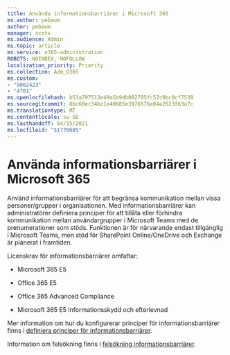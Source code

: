 ```yaml
---
title: Använda informationsbarriärer i Microsoft 365
ms.author: pebaum
author: pebaum
manager: scotv
ms.audience: Admin
ms.topic: article
ms.service: o365-administration
ROBOTS: NOINDEX, NOFOLLOW
localization_priority: Priority
ms.collection: Adm_O365
ms.custom:
- "9002423"
- "4701"
ms.openlocfilehash: b53a797513e49a5b9db002705fc57c0bc0cf7538
ms.sourcegitcommit: 8bc60ec34bc1e40685e3976576e04a2623f63a7c
ms.translationtype: MT
ms.contentlocale: sv-SE
ms.lasthandoff: 04/15/2021
ms.locfileid: "51770685"
---
```

# <a name="using-information-barriers-in-microsoft-365"></a>Använda informationsbarriärer i Microsoft 365

Använd informationsbarriärer för att begränsa kommunikation mellan vissa personer/grupper i organisationen. Med informationsbarriärer kan administratörer definiera principer för att tillåta eller förhindra kommunikation mellan användargrupper i Microsoft Teams med de prenumerationer som stöds.  Funktionen är för närvarande endast tillgänglig i Microsoft Teams, men stöd för SharePoint Online/OneDrive och Exchange är planerat i framtiden.

Licenskrav för informationsbarriärer omfattar:

- Microsoft 365 E5

- Office 365 E5

- Office 365 Advanced Compliance

- Microsoft 365 E5 Informationsskydd och efterlevnad

Mer information om hur du konfigurerar principer för informationsbarriärer finns i [definiera principer för informationsbarriärer](https://docs.microsoft.com/microsoft-365/compliance/information-barriers-policies).

Information om felsökning finns i [felsökning informationsbarriärer](https://docs.microsoft.com/microsoft-365/compliance/information-barriers-troubleshooting).
